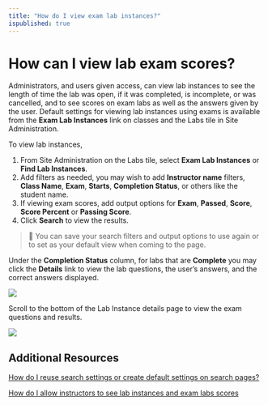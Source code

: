 ```yaml
---
title: "How do I view exam lab instances?"
ispublished: true
---
```


# How can I view lab exam scores?

Administrators, and users given access, can view lab instances to see the length of time the lab was open, if it was completed, is incomplete, or was cancelled, and to see scores on exam labs as well as the answers given by the user. Default settings for viewing lab instances using exams is available from the **Exam Lab Instances** link on classes and the Labs tile in Site Administration.

To view lab instances,
1.	From Site Administration on the Labs tile, select **Exam Lab Instances** or **Find Lab Instances**. 
1.	Add filters as needed, you may wish to add **Instructor name** filters, **Class Name**, **Exam**, **Starts**, **Completion Status**, or others like the student name. 
1.	If viewing exam scores, add output options for **Exam**, **Passed**, **Score**, **Score Percent** or **Passing Score**.
1.	Click **Search** to view the results.
	
> :small_blue_diamond: You can save your search filters and output options to use again or to set as your default view when coming to the page. 

Under the **Completion Status** column, for labs that are **Complete** you may click the **Details** link to view the lab questions, the user’s answers, and the correct answers displayed.

![](/tms/images/lab-instance-details.png)

Scroll to the bottom of the Lab Instance details page to view the exam questions and results.

![](/tms/images/exam-details.png)

## Additional Resources

[How do I reuse search settings or create default settings on search pages?](https://docs.skillable.com/tms/tms-administrators/users/instructor-management/lab-instance-viewing-permissions.md) 

[How do I allow instructors to see lab instances and exam labs scores](https://docs.skillable.com/tms/tms-administrators/tms-fundamentals/reuse-search-settings-or-create-default-settings-on-search-pages.md) 
